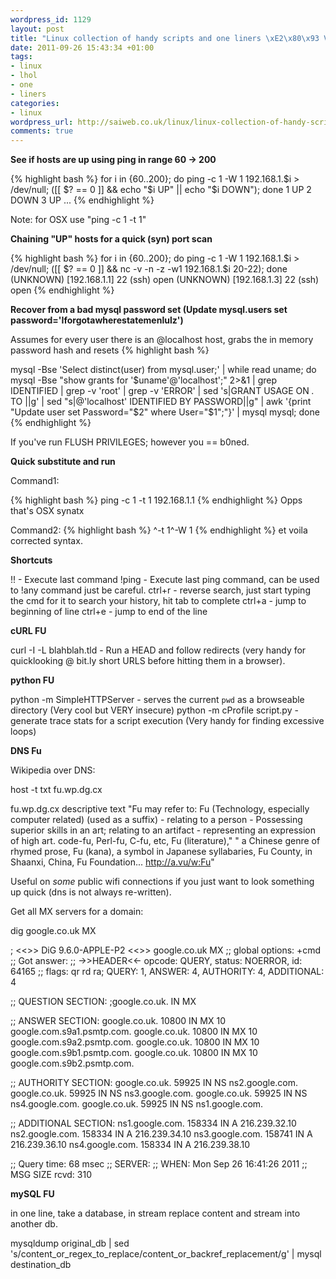 ```yaml
--- 
wordpress_id: 1129
layout: post
title: "Linux collection of handy scripts and one liners \xE2\x80\x93 Volume 2 (Warning: contains shortcuts)"
date: 2011-09-26 15:43:34 +01:00
tags: 
- linux
- lhol
- one
- liners
categories: 
- linux
wordpress_url: http://saiweb.co.uk/linux/linux-collection-of-handy-scripts-and-one-liners-volume-2-warning-contains-shortcuts
comments: true
---
```

<strong>See if hosts are up using ping in range 60 -> 200</strong>

{% highlight bash %}
for i in {60..200}; do ping -c 1 -W 1 192.168.1.$i > /dev/null; ([[ $? == 0 ]] && echo "$i UP" || echo "$i DOWN");  done
1 UP
2 DOWN
3 UP
...
{% endhighlight %}

Note: for OSX use "ping -c 1 -t 1"

<strong>Chaining "UP" hosts for a quick (syn) port scan</strong>

{% highlight bash %}
for i in {60..200}; do ping -c 1 -W 1 192.168.1.$i > /dev/null; ([[ $? == 0 ]] && nc -v -n -z -w1 192.168.1.$i 20-22); done
(UNKNOWN) [192.168.1.1] 22 (ssh) open
(UNKNOWN) [192.168.1.3] 22 (ssh) open
{% endhighlight %}

<strong>Recover from a bad mysql password set (Update mysql.users set password='Iforgotawherestatemenlulz')</strong>

Assumes for every user there is an @localhost host, grabs the in memory password hash and resets 
{% highlight bash %}

mysql -Bse 'Select distinct(user) from mysql.user;' | while read uname; do mysql -Bse "show grants for '$uname'@'localhost';" 2>&1 | grep IDENTIFIED | grep -v 'root' | grep -v 'ERROR' | sed 's|GRANT USAGE ON *.* TO ||g' | sed "s|@'localhost' IDENTIFIED BY PASSWORD||g" | awk '{print "Update user set Password="$2" where User="$1";"}' | mysql mysql; done
{% endhighlight %}

If you've run FLUSH PRIVILEGES; however you == b0ned.

<strong>Quick substitute and run</strong>

Command1:

{% highlight bash %}
ping -c 1 -t 1 192.168.1.1
{% endhighlight %}
Opps that's OSX synatx 

Command2:
{% highlight bash %}
^-t 1^-W 1
{% endhighlight %}
et voila corrected syntax.

<strong>Shortcuts</strong>

!! - Execute last command
!ping - Execute last ping command, can be used to !any command just be careful.
ctrl+r - reverse search, just start typing the cmd for it to search your history, hit tab to complete
ctrl+a - jump to beginning of line
ctrl+e - jump to end of the line

<strong>cURL FU</strong>

curl -I -L blahblah.tld - Run a HEAD and follow redirects (very handy for quicklooking @ bit.ly short URLS before hitting them in a browser).

<strong>python FU</strong>

python -m SimpleHTTPServer - serves the current `pwd` as a browseable directory (Very cool but VERY insecure)
python -m cProfile script.py - generate trace stats for a script execution (Very handy for finding excessive loops)

<strong>DNS Fu</strong>

Wikipedia over DNS:

host -t txt fu.wp.dg.cx

fu.wp.dg.cx descriptive text "Fu may refer to: Fu (Technology, especially computer related) (used as a suffix) - relating to a person - Possessing superior skills in an art\; relating to an artifact - representing an expression of high art. code-fu, Perl-fu, C-fu, etc, Fu (literature)," " a Chinese genre of rhymed prose, Fu (kana), a symbol in Japanese syllabaries, Fu County, in Shaanxi, China, Fu Foundation... http://a.vu/w:Fu"

Useful on _some_ public wifi connections if you just want to look something up quick (dns is not always re-written).

Get all MX servers for a domain:

dig google.co.uk MX

; <<>> DiG 9.6.0-APPLE-P2 <<>> google.co.uk MX
;; global options: +cmd
;; Got answer:
;; ->>HEADER<<- opcode: QUERY, status: NOERROR, id: 64165
;; flags: qr rd ra; QUERY: 1, ANSWER: 4, AUTHORITY: 4, ADDITIONAL: 4

;; QUESTION SECTION:
;google.co.uk.			IN	MX

;; ANSWER SECTION:
google.co.uk.		10800	IN	MX	10 google.com.s9a1.psmtp.com.
google.co.uk.		10800	IN	MX	10 google.com.s9a2.psmtp.com.
google.co.uk.		10800	IN	MX	10 google.com.s9b1.psmtp.com.
google.co.uk.		10800	IN	MX	10 google.com.s9b2.psmtp.com.

;; AUTHORITY SECTION:
google.co.uk.		59925	IN	NS	ns2.google.com.
google.co.uk.		59925	IN	NS	ns3.google.com.
google.co.uk.		59925	IN	NS	ns4.google.com.
google.co.uk.		59925	IN	NS	ns1.google.com.

;; ADDITIONAL SECTION:
ns1.google.com.		158334	IN	A	216.239.32.10
ns2.google.com.		158334	IN	A	216.239.34.10
ns3.google.com.		158741	IN	A	216.239.36.10
ns4.google.com.		158334	IN	A	216.239.38.10

;; Query time: 68 msec
;; SERVER: 
;; WHEN: Mon Sep 26 16:41:26 2011
;; MSG SIZE  rcvd: 310

<strong>mySQL FU</strong>

in one line, take a database, in stream replace content and stream into another db.

mysqldump original_db | sed 's/content_or_regex_to_replace/content_or_backref_replacement/g' | mysql destination_db
